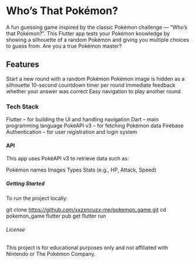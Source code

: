 # Who’s That Pokémon?

A fun guessing game inspired by the classic Pokémon challenge — “Who’s that Pokémon?”. This Flutter app tests your Pokémon knowledge by showing a silhouette of a random Pokémon and giving you multiple choices to guess from. Are you a true Pokémon master?

## Features

Start a new round with a random Pokémon
Pokémon image is hidden as a silhouette
10-second countdown timer per round
Immediate feedback whether your answer was correct
Easy navigation to play another round

### Tech Stack

Flutter – for building the UI and handling navigation
Dart – main programming language
PokéAPI v3 – for fetching Pokémon data
Firebase Authentication – for user registration and login system

#### API

This app uses PokéAPI v3 to retrieve data such as:

Pokémon names
Images
Types
Stats (e.g., HP, Attack, Speed)

##### Getting Started

To run the project locally:

git clone https://github.com/xxzxncuzx-me/pokemon_game.git
cd pokemon_game
flutter pub get
flutter run

###### License

This project is for educational purposes only and not affiliated with Nintendo or The Pokémon Company.
